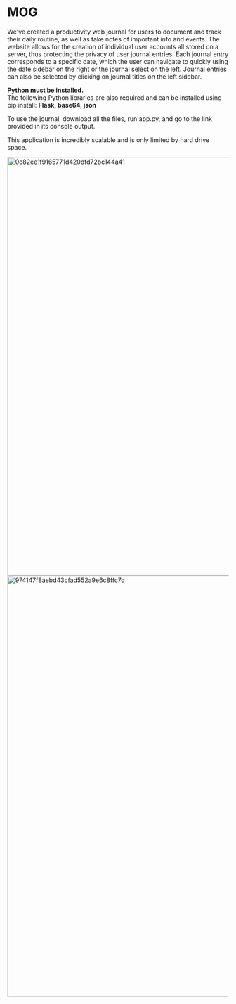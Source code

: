 # MOG
We've created a productivity web journal for users to document and track their daily routine, as well as take notes of important info and events. The website allows for the creation of individual user accounts all stored on a server, thus protecting the privacy of user journal entries. Each journal entry corresponds to a specific date, which the user can navigate to quickly using the date sidebar on the right or the journal select on the left. Journal entries can also be selected by clicking on journal titles on the left sidebar. 

<b>
Python must be installed. </b>
<br />
The following Python libraries are also required and can be installed using pip install: <b> Flask, base64, json </b>


To use the journal, download all the files, run app.py, and go to the link provided in its console output.

This application is incredibly scalable and is only limited by hard drive space. 

<img width="952" alt="0c82ee1f9165771d420dfd72bc144a41" src="https://user-images.githubusercontent.com/59759137/174459478-ee78ed1f-da78-40ad-8604-0bbf124d31df.png">
<img width="959" alt="974147f8aebd43cfad552a9e6c8ffc7d" src="https://user-images.githubusercontent.com/59759137/174459524-4c0e24ff-92a5-4275-bb48-622453ea1856.png">
